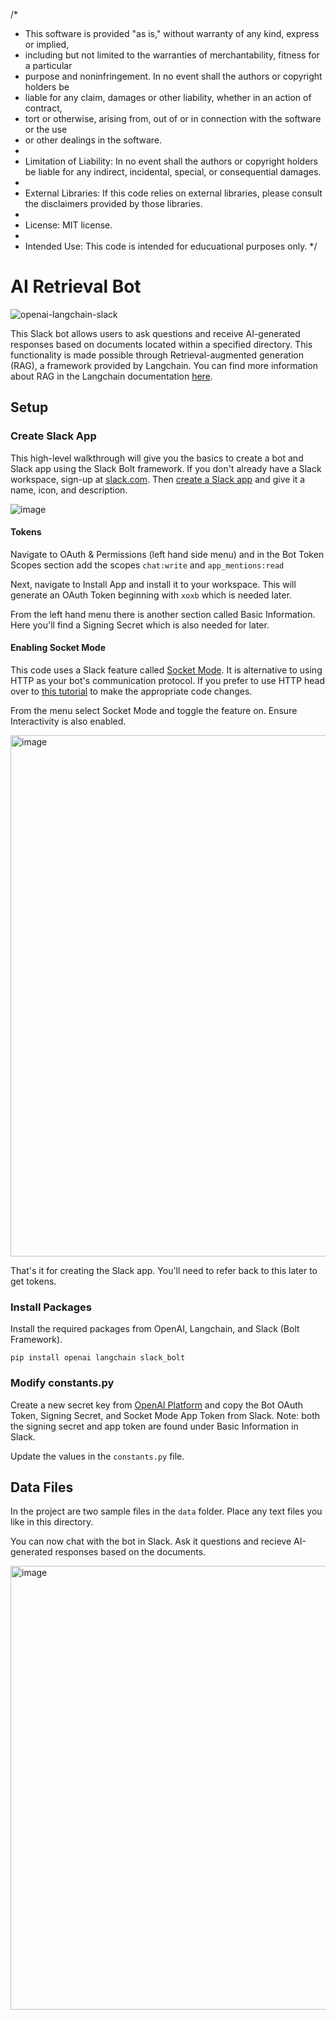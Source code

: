 /*
 * This software is provided "as is," without warranty of any kind, express or implied,
 * including but not limited to the warranties of merchantability, fitness for a particular
 * purpose and noninfringement. In no event shall the authors or copyright holders be
 * liable for any claim, damages or other liability, whether in an action of contract,
 * tort or otherwise, arising from, out of or in connection with the software or the use
 * or other dealings in the software.
 *
 * Limitation of Liability: In no event shall the authors or copyright holders be liable for any indirect, incidental, special, or consequential damages.
 *
 * External Libraries: If this code relies on external libraries, please consult the disclaimers provided by those libraries.
 *
 * License: MIT license.
 *
 * Intended Use: This code is intended for educuational purposes only.
 */

# AI Retrieval Bot

![openai-langchain-slack](https://github.com/andrewn-net/ai-retrieval-bot/assets/27248499/65df5d16-33d2-43ef-a3c7-d239e2dabeed)

This Slack bot allows users to ask questions and receive AI-generated responses based on documents located within a specified directory. This functionality is made possible through Retrieval-augmented generation (RAG), a framework provided by Langchain. You can find more information about RAG in the Langchain documentation [here](https://github.com/langchain-ai/langchain).

## Setup
### Create Slack App
This high-level walkthrough will give you the basics to create a bot and Slack app using the Slack Bolt framework.  If you don't already have a Slack workspace, sign-up at [slack.com](https://www.slack.com/).
Then [create a Slack app](https://api.slack.com/apps/new) and give it a name, icon, and description.

![image](https://github.com/andrewn-net/ai-retrieval-bot/assets/27248499/a0d3f51b-7074-4a51-b39f-2f170d8428d4)

#### Tokens
Navigate to OAuth & Permissions (left hand side menu) and in the Bot Token Scopes section add the scopes `chat:write` and `app_mentions:read`

Next, navigate to Install App and install it to your workspace. This will generate an OAuth Token beginning with `xoxb` which is needed later.

From the left hand menu there is another section called Basic Information. Here you'll find a Signing Secret which is also needed for later.

#### Enabling Socket Mode

This code uses a Slack feature called [Socket Mode](https://api.slack.com/apis/connections/socket). It is alternative to using HTTP as your bot's communication protocol. If you prefer to use HTTP head over to [this tutorial](https://slack.dev/bolt-python/tutorial/getting-started-http) to make the appropriate code changes.

From the menu select Socket Mode and toggle the feature on. Ensure Interactivity is also enabled.

<img width="834" alt="image" src="https://github.com/andrewn-net/ai-retrieval-bot/assets/27248499/c877c8b6-9a29-4289-a9fd-19137ac285cd">


That's it for creating the Slack app. You'll need to refer back to this later to get tokens.

### Install Packages
Install the required packages from OpenAI, Langchain, and Slack (Bolt Framework).

```
pip install openai langchain slack_bolt
```

### Modify constants.py

Create a new secret key from [OpenAI Platform](https://platform.openai.com/account/api-keys) and copy the Bot OAuth Token, Signing Secret, and Socket Mode App Token from Slack.  Note: both the signing secret and app token are found under Basic Information in Slack.

Update the values in the `constants.py` file.

## Data Files

In the project are two sample files in the `data` folder. Place any text files you like in this directory.

You can now chat with the bot in Slack. Ask it questions and recieve AI-generated responses based on the documents.

<img width="710" alt="image" src="https://github.com/andrewn-net/ai-retrieval-bot/assets/27248499/34fe1125-ee20-42a1-99c0-9b3ad4b55cdb">

